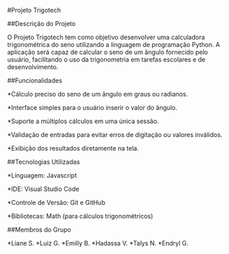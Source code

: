 #Projeto Trigotech

##Descrição do Projeto

O Projeto Trigotech tem como objetivo desenvolver uma calculadora trigonométrica do seno utilizando a linguagem de programação Python. A aplicação será capaz de calcular o seno de um ângulo fornecido pelo usuário, facilitando o uso da trigonometria em tarefas escolares e de desenvolvimento.

##Funcionalidades

*Cálculo preciso do seno de um ângulo em graus ou radianos.

*Interface simples para o usuário inserir o valor do ângulo.

*Suporte a múltiplos cálculos em uma única sessão.

*Validação de entradas para evitar erros de digitação ou valores inválidos.

*Exibição dos resultados diretamente na tela.


##Tecnologias Utilizadas

*Linguagem: Javascript

*IDE: Visual Studio Code

*Controle de Versão: Git e GitHub

*Bibliotecas: Math (para cálculos trigonométricos)


##Membros do Grupo

*Liane S.
*Luiz G.
*Emilly B.
*Hadassa V.
*Talys N.
*Endryl G.
